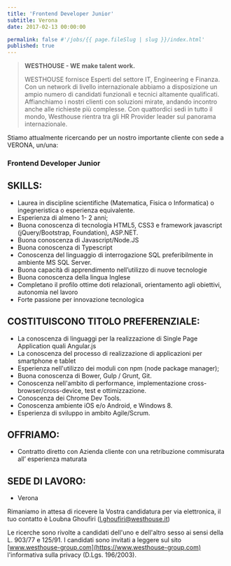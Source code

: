 ```yaml
---
title: 'Frontend Developer Junior'
subtitle: Verona
date: 2017-02-13 00:00:00

permalink: false #'/jobs/{{ page.fileSlug | slug }}/index.html'
published: true
---
```


> **WESTHOUSE - WE make talent work.**
>
> WESTHOUSE fornisce Esperti del settore IT, Engineering e Finanza. Con un network di livello internazionale
> abbiamo a disposizione un ampio numero di candidati funzionali e tecnici altamente qualificati.
> Affianchiamo i nostri clienti con soluzioni mirate, andando incontro anche alle richieste più complesse. Con
> quattordici sedi in tutto il mondo, Westhouse rientra tra gli HR Provider leader sul panorama internazionale.

Stiamo attualmente ricercando per un nostro importante cliente con sede a VERONA, un/una:

### Frontend Developer Junior

## SKILLS:

- Laurea in discipline scientifiche (Matematica, Fisica o Informatica) o ingegneristica o esperienza equivalente.
- Esperienza di almeno 1- 2 anni;
- Buona conoscenza di tecnologia HTML5, CSS3 e framework javascript (jQuery/Bootstrap, Foundation), ASP.NET.
- Buona conoscenza di Javascript/Node.JS
- Buona conoscenza di Typescript
- Conoscenza del linguaggio di interrogazione SQL preferibilmente in ambiente MS SQL Server.
- Buona capacità di apprendimento nell’utilizzo di nuove tecnologie
- Buona conoscenza della lingua Inglese
- Completano il profilo ottime doti relazionali, orientamento agli obiettivi, autonomia nel lavoro
- Forte passione per innovazione tecnologica

## COSTITUISCONO TITOLO PREFERENZIALE:

- La conoscenza di linguaggi per la realizzazione di Single Page Application quali Angular.js
- La conoscenza del processo di realizzazione di applicazioni per smartphone e tablet
- Esperienza nell'utilizzo dei moduli con npm (node package manager);
- Buona conoscenza di Bower, Gulp / Grunt, Git.
- Conoscenza nell'ambito di performance, implementazione cross-browser/cross-device, test e ottimizzazione.
- Conoscenza dei Chrome Dev Tools.
- Conoscenza ambiente iOS e/o Android, e Windows 8.
- Esperienza di sviluppo in ambito Agile/Scrum.

## OFFRIAMO:

- Contratto diretto con Azienda cliente con una retribuzione commisurata all’ esperienza maturata

## SEDE DI LAVORO:

- Verona

Rimaniamo in attesa di ricevere la Vostra candidatura per via elettronica, il tuo contatto è Loubna Ghoufiri ([l.ghoufiri@westhouse.it](mailto:l.ghoufiri@westhouse.it))

Le ricerche sono rivolte a candidati dell'uno e dell'altro sesso ai sensi della L. 903/77 e 125/91.
I candidati sono invitati a leggere sul sito [www.westhouse-group.com](https://www.westhouse-group.com)
l'informativa sulla privacy (D.Lgs. 196/2003).
